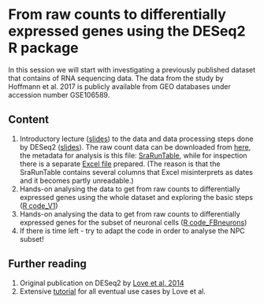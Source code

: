 # From raw counts to differentially expressed genes using the DESeq2 R package
In this session we will start with investigating a previously published dataset that contains of RNA sequencing data. The data from the study by Hoffmann et al. 2017 is publicly available from GEO databases under accession number GSE106589.

## Content
1. Introductory lecture ([slides](https://github.com/fehrhart/STREAMLINEworkshop.github.io/blob/main/Dataset.pptx)) to the data and data processing steps done by DESeq2 ([slides](https://github.com/fehrhart/STREAMLINEworkshop.github.io/blob/main/DESeq2.pptx)). The raw count data can be downloaded from [here](https://github.com/fehrhart/STREAMLINEworkshop.github.io/blob/main/GSE106589_geneCounts.csv), the metadata for analysis is this file: [SraRunTable](https://github.com/fehrhart/STREAMLINEworkshop.github.io/blob/main/SraRunTable.txt), while for inspection there is a separate [Excel file](https://github.com/fehrhart/STREAMLINEworkshop.github.io/blob/main/SraRunTable_for_inspection.xlsx) prepared. (The reason is that the SraRunTable contains several columns that Excel misinterprets as dates and it becomes partly unreadable.)
2. Hands-on analysing the data to get from raw counts to differentially expressed genes using the whole dataset and exploring the basic steps ([R code_V1](https://github.com/fehrhart/STREAMLINEworkshop.github.io/blob/main/DESeq2_GSE106589_V1.R))
3. Hands-on analysing the data to get from raw counts to differentially expressed genes for the subset of neuronal cells ([R code_FBneurons](https://github.com/fehrhart/STREAMLINEworkshop.github.io/blob/main/DESeq2_GSE106589_FBneurons.R))
4. If there is time left - try to adapt the code in order to analyse the NPC subset!

## Further reading
1. Original publication on DESeq2 by [Love et al. 2014](https://doi.org/10.1186/s13059-014-0550-8)
2. Extensive [tutorial](https://bioconductor.org/packages/devel/bioc/vignettes/DESeq2/inst/doc/DESeq2.html) for all eventual use cases by Love et al. 
